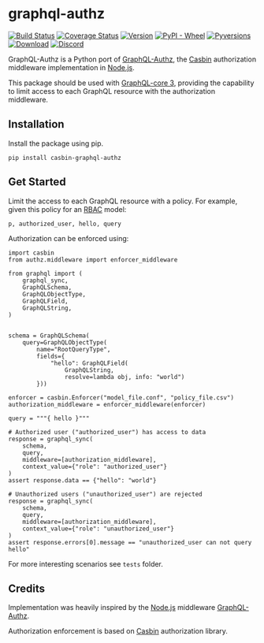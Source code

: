 # graphql-authz

[![Build Status](https://github.com/officialpycasbin/graphql-authz/actions/workflows/build.yml/badge.svg)](https://github.com/officialpycasbin/graphql-authz/actions/workflows/build.yml)
[![Coverage Status](https://coveralls.io/repos/github/officialpycasbin/graphql-authz/badge.svg)](https://coveralls.io/github/officialpycasbin/graphql-authz)
[![Version](https://img.shields.io/pypi/v/casbin-graphql-authz.svg)](https://pypi.org/project/casbin-graphql-authz/)
[![PyPI - Wheel](https://img.shields.io/pypi/wheel/casbin-graphql-authz.svg)](https://pypi.org/project/casbin-graphql-authz/)
[![Pyversions](https://img.shields.io/pypi/pyversions/casbin-graphql-authz.svg)](https://pypi.org/project/casbin-graphql-authz/)
[![Download](https://static.pepy.tech/badge/casbin-graphql-authz)](https://pypi.org/project/casbin-graphql-authz/)
[![Discord](https://img.shields.io/discord/1022748306096537660?logo=discord&label=discord&color=5865F2)](https://discord.gg/S5UjpzGZjN)

GraphQL-Authz is a Python port of [GraphQL-Authz](https://github.com/node-casbin/graphql-authz), the [Casbin](https://casbin.org/) authorization middleware implementation in [Node.js](https://nodejs.org/en/).

This package should be used with [GraphQL-core 3](https://github.com/graphql-python/graphql-core), providing the
capability to limit access to each GraphQL resource with the authorization middleware.

## Installation

Install the package using pip.

```shell
pip install casbin-graphql-authz
```

Get Started
--------

Limit the access to each GraphQL resource with a policy. For example,
given this policy for an [RBAC](https://casbin.org/docs/rbac/) model:

```csv
p, authorized_user, hello, query
```

Authorization can be enforced using:

```python3
import casbin
from authz.middleware import enforcer_middleware

from graphql import (
    graphql_sync,
    GraphQLSchema,
    GraphQLObjectType,
    GraphQLField,
    GraphQLString,
)


schema = GraphQLSchema(
    query=GraphQLObjectType(
        name="RootQueryType",
        fields={
            "hello": GraphQLField(
                GraphQLString,
                resolve=lambda obj, info: "world")
        }))

enforcer = casbin.Enforcer("model_file.conf", "policy_file.csv")
authorization_middleware = enforcer_middleware(enforcer)

query = """{ hello }"""

# Authorized user ("authorized_user") has access to data
response = graphql_sync(
    schema,
    query,
    middleware=[authorization_middleware],
    context_value={"role": "authorized_user"}
)
assert response.data == {"hello": "world"}

# Unauthorized users ("unauthorized_user") are rejected
response = graphql_sync(
    schema,
    query,
    middleware=[authorization_middleware],
    context_value={"role": "unauthorized_user"}
)
assert response.errors[0].message == "unauthorized_user can not query hello"
```

For more interesting scenarios see `tests` folder.

## Credits

Implementation was heavily inspired by the [Node.js](https://nodejs.org/en/) middleware [GraphQL-Authz](https://github.com/node-casbin/graphql-authz).

Authorization enforcement is based on [Casbin](https://casbin.org/) authorization library.

